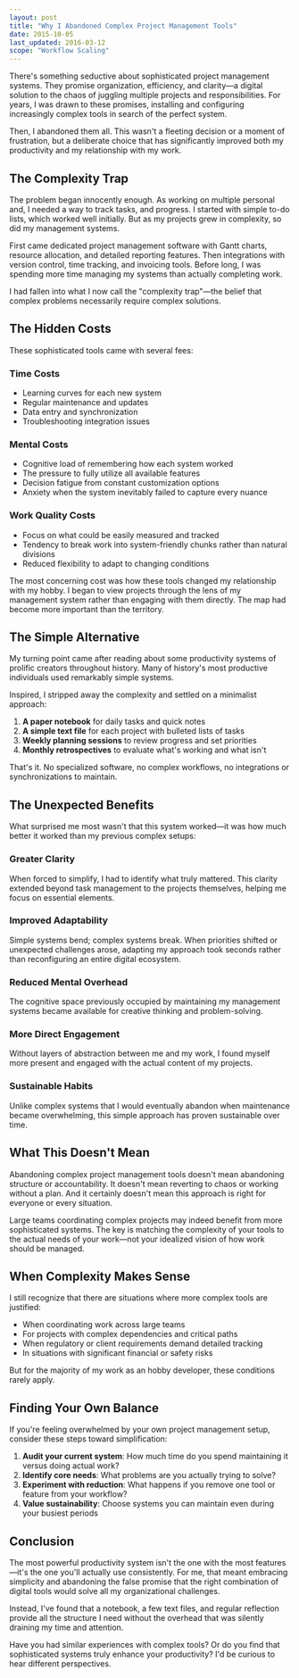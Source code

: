 ```yaml
---
layout: post
title: "Why I Abandoned Complex Project Management Tools"
date: 2015-10-05
last_updated: 2016-03-12
scope: "Workflow Scaling"
---
```


There's something seductive about sophisticated project management systems. They promise organization, efficiency, and clarity—a digital solution to the chaos of juggling multiple projects and responsibilities. For years, I was drawn to these promises, installing and configuring increasingly complex tools in search of the perfect system.

Then, I abandoned them all. This wasn't a fleeting decision or a moment of frustration, but a deliberate choice that has significantly improved both my productivity and my relationship with my work.

## The Complexity Trap

The problem began innocently enough. As working on multiple personal and, I needed a way to track tasks, and progress. I started with simple to-do lists, which worked well initially. But as my projects grew in complexity, so did my management systems.

First came dedicated project management software with Gantt charts, resource allocation, and detailed reporting features. Then integrations with version control, time tracking, and invoicing tools. Before long, I was spending more time managing my systems than actually completing work.

I had fallen into what I now call the "complexity trap"—the belief that complex problems necessarily require complex solutions.

## The Hidden Costs

These sophisticated tools came with several fees:

### Time Costs
- Learning curves for each new system
- Regular maintenance and updates
- Data entry and synchronization
- Troubleshooting integration issues

### Mental Costs
- Cognitive load of remembering how each system worked
- The pressure to fully utilize all available features
- Decision fatigue from constant customization options
- Anxiety when the system inevitably failed to capture every nuance

### Work Quality Costs
- Focus on what could be easily measured and tracked
- Tendency to break work into system-friendly chunks rather than natural divisions
- Reduced flexibility to adapt to changing conditions

The most concerning cost was how these tools changed my relationship with my hobby. I began to view projects through the lens of my management system rather than engaging with them directly. The map had become more important than the territory.

## The Simple Alternative

My turning point came after reading about some productivity systems of prolific creators throughout history. Many of history's most productive individuals used remarkably simple systems.

Inspired, I stripped away the complexity and settled on a minimalist approach:

1. **A paper notebook** for daily tasks and quick notes
2. **A simple text file** for each project with bulleted lists of tasks
3. **Weekly planning sessions** to review progress and set priorities
4. **Monthly retrospectives** to evaluate what's working and what isn't

That's it. No specialized software, no complex workflows, no integrations or synchronizations to maintain.

## The Unexpected Benefits

What surprised me most wasn't that this system worked—it was how much better it worked than my previous complex setups:

### Greater Clarity
When forced to simplify, I had to identify what truly mattered. This clarity extended beyond task management to the projects themselves, helping me focus on essential elements.

### Improved Adaptability
Simple systems bend; complex systems break. When priorities shifted or unexpected challenges arose, adapting my approach took seconds rather than reconfiguring an entire digital ecosystem.

### Reduced Mental Overhead
The cognitive space previously occupied by maintaining my management systems became available for creative thinking and problem-solving.

### More Direct Engagement
Without layers of abstraction between me and my work, I found myself more present and engaged with the actual content of my projects.

### Sustainable Habits
Unlike complex systems that I would eventually abandon when maintenance became overwhelming, this simple approach has proven sustainable over time.

## What This Doesn't Mean

Abandoning complex project management tools doesn't mean abandoning structure or accountability. It doesn't mean reverting to chaos or working without a plan. And it certainly doesn't mean this approach is right for everyone or every situation.

Large teams coordinating complex projects may indeed benefit from more sophisticated systems. The key is matching the complexity of your tools to the actual needs of your work—not your idealized vision of how work should be managed.

## When Complexity Makes Sense

I still recognize that there are situations where more complex tools are justified:

- When coordinating work across large teams
- For projects with complex dependencies and critical paths
- When regulatory or client requirements demand detailed tracking
- In situations with significant financial or safety risks

But for the majority of my work as an hobby developer, these conditions rarely apply.

## Finding Your Own Balance

If you're feeling overwhelmed by your own project management setup, consider these steps toward simplification:

1. **Audit your current system**: How much time do you spend maintaining it versus doing actual work?
2. **Identify core needs**: What problems are you actually trying to solve?
3. **Experiment with reduction**: What happens if you remove one tool or feature from your workflow?
4. **Value sustainability**: Choose systems you can maintain even during your busiest periods

## Conclusion

The most powerful productivity system isn't the one with the most features—it's the one you'll actually use consistently. For me, that meant embracing simplicity and abandoning the false promise that the right combination of digital tools would solve all my organizational challenges.

Instead, I've found that a notebook, a few text files, and regular reflection provide all the structure I need without the overhead that was silently draining my time and attention.

Have you had similar experiences with complex tools? Or do you find that sophisticated systems truly enhance your productivity? I'd be curious to hear different perspectives.
